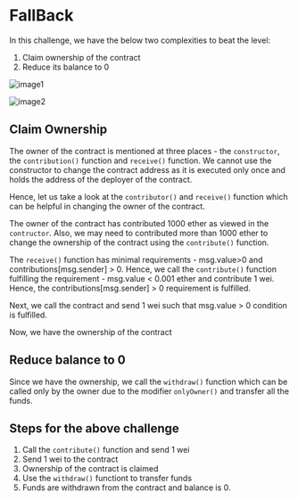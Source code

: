 
# FallBack

In this challenge, we have the below two complexities to beat the level:

1. Claim ownership of the contract
2. Reduce its balance to 0

![image1](https://github.com/nupur06p/Ethernaut-Challenge/assets/65718259/413122fd-8684-4929-ad9d-4acbf367829e)

![image2](https://github.com/nupur06p/Ethernaut-Challenge/assets/65718259/3dd7c6f6-ce2a-4127-b043-d37bd6bfed04)

## Claim Ownership

The owner of the contract is mentioned at three places - the `constructor`, the `contribution()` function and `receive()` function.
We cannot use the constructor to change the contract address as it is executed only once and holds the address of the deployer of the contract. 

Hence, let us take a look at the `contributor()` and `receive()` function which can be helpful in changing the owner of the contract. 

The owner of the contract has contributed 1000 ether as viewed in the `contructor`. Also, we may need to contributed more than 1000 ether to change the ownership of the contract using the `contribute()` function.

The `receive()` function has minimal requirements - msg.value>0 and contributions[msg.sender] > 0. Hence, we call the `contribute()` function fulfilling the requirement - msg.value < 0.001 ether and contribute 1 wei. Hence, the contributions[msg.sender] > 0 requirement is fulfilled.

Next, we call the contract and send 1 wei such that msg.value > 0 condition is fulfilled. 

Now, we have the ownership of the contract

## Reduce balance to 0

Since we have the ownership, we call the `withdraw()` function which can be called only by the owner due to the modifier `onlyOwner()` and transfer all the funds.

## Steps for the above challenge 
1. Call the `contribute()` function and send 1 wei
2. Send 1 wei to the contract
3. Ownership of the contract is claimed
4. Use the `withdraw()` functiont to transfer funds
5. Funds are withdrawn from the contract and balance is 0.


